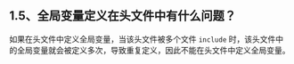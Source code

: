 ## 1.5、全局变量定义在头文件中有什么问题？

如果在头文件中定义全局变量，当该头文件被多个文件 `include` 时，该头文件中的全局变量就会被定义多次，导致重复定义，因此不能在头文件中定义全局变量。

